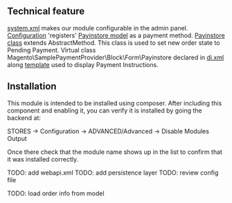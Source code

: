 ## Technical feature

[system.xml](etc/adminhtml/system.xml) makes our module configurable in the admin panel.
[Configuration](etc/config.xml) 'registers' [Payinstore model](Model/Payinstore.php) as a payment method.
[Payinstore class](Model/Payinstore.php) extends AbstractMethod. This class is used to set new order state to Pending Payment.
Virtual class Magento\SamplePaymentProvider\Block\Form\Payinstore declared in [di.xml](etc/di.xml) along [template](view/frontend/templates/form/payinstore.phtml) used to display Payment Instructions.

## Installation

This module is intended to be installed using composer.  After including this component and enabling it, you can verify it is installed by going the backend at:

STORES -> Configuration -> ADVANCED/Advanced ->  Disable Modules Output

Once there check that the module name shows up in the list to confirm that it was installed correctly.

TODO: add webapi.xml
TODO: add persistence layer
TODO: review config file

TODO: load order info from model